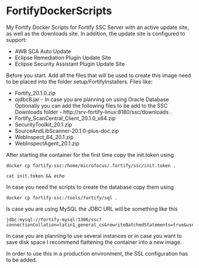 # FortifyDockerScripts
My Fortify Docker Scripts for Fortify SSC Server with an active update site, as well as the downloads site.
In addition, the update site is configured to support:
- AWB SCA Auto Update
- Eclipse Remediation Plugin Update Site
- Eclipse Security Assistant Plugin Update Site

Before you start.
Add all the files that will be used to create this image need to be placed into the folder setup/FortifyInstallers.
Files like:
- Fortify_20.1.0.zip
- ojdbc8.jar - In case you are planning on using Oracle Database
Optionally you can add the following files to be add to the SSC Downloads folder - http://srv-fortify-linux:8180/ssc/downloads .
- Fortify_ScanCentral_Client_20.1.0_x64.zip
- SecurityToolkit_20.1.zip
- SourceAndLibScanner-20.1.0-plus-doc.zip
- WebInspect_64_20.1.zip
- WebInspectAgent_20.1.zip

After starting the container for the first time copy the init.token using 
``` 
docker cp fortify-ssc:/home/microfocus/.fortify/ssc/init.token .

cat init.token && echo 
``` 

In case you need the scripts to create the database copy them using
```  
docker cp fortify-ssc:/tools/fortify/sql . 
``` 

Is case you are using MySQL the JDBC URL will be something like this 
```  
jdbc:mysql://fortify-mysql:3306/ssc?connectionCollation=latin1_general_cs&rewriteBatchedStatements=true&useSSL=false 
``` 

In case you are planning to use several instances or in case you want to save disk space I recommend flattening the container into a new image. 

In order to use this in a production environment, the SSL configuration has to be added.
